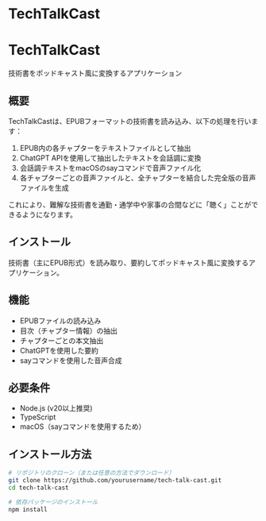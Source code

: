 # TechTalkCast
# TechTalkCast

技術書をポッドキャスト風に変換するアプリケーション

## 概要

TechTalkCastは、EPUBフォーマットの技術書を読み込み、以下の処理を行います：

1. EPUB内の各チャプターをテキストファイルとして抽出
2. ChatGPT APIを使用して抽出したテキストを会話調に変換
3. 会話調テキストをmacOSのsayコマンドで音声ファイル化
4. 各チャプターごとの音声ファイルと、全チャプターを結合した完全版の音声ファイルを生成

これにより、難解な技術書を通勤・通学中や家事の合間などに「聴く」ことができるようになります。

## インストール
技術書（主にEPUB形式）を読み取り、要約してポッドキャスト風に変換するアプリケーション。

## 機能

- EPUBファイルの読み込み
- 目次（チャプター情報）の抽出
- チャプターごとの本文抽出
- ChatGPTを使用した要約
- sayコマンドを使用した音声合成

## 必要条件

- Node.js (v20以上推奨)
- TypeScript
- macOS（sayコマンドを使用するため）

## インストール方法

```bash
# リポジトリのクローン（または任意の方法でダウンロード）
git clone https://github.com/yourusername/tech-talk-cast.git
cd tech-talk-cast

# 依存パッケージのインストール
npm install
